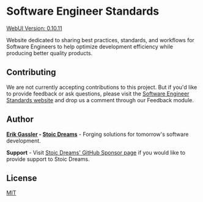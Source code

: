 # Software Engineer Standards

[WebUI Version: 0.10.11](https://github.com/StoicDreams/WebUI)

Website dedicated to sharing best practices, standards, and workflows for Software Engineers to help optimize development efficiency while producing better quality products.

## Contributing

We are not currently accepting contributions to this project. But if you'd like to provide feedback or ask questions, please visit the [Software Engineer Standards website](https://www.softwareengineerstandards.com/home) and drop us a comment through our Feedback module.

## Author

**[Erik Gassler](https://www.erikgassler.com) - [Stoic Dreams](https://www.stoicdreams.com)** - Forging solutions for tomorrow's software development.

**Support** - Visit [Stoic Dreams' GitHub Sponsor page](https://github.com/sponsors/StoicDreams) if you would like to provide support to Stoic Dreams.

## License

[MIT](LICENSE)

